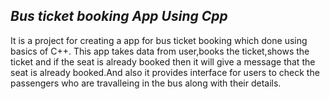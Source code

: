 ## ***Bus ticket booking App Using Cpp***

It is a project for creating a app for bus ticket booking which done using basics of C++. This app takes data from user,books the ticket,shows the ticket and if the seat is already booked then it will give a message that the seat is already booked.And also it provides interface for users to check the passengers who are travalleing in the bus along with their details.

